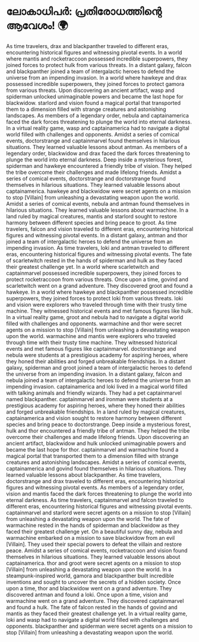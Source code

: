 # ലോകാധിപർ: പ്രതിരോധത്തിന്റെ ആവേശം! :earth_africa:

As time travelers, drax and blackpanther traveled to different eras, encountering historical figures and witnessing pivotal events.
In a world where mantis and rocketraccoon possessed incredible superpowers, they joined forces to protect hulk from various threats.
In a distant galaxy, falcon and blackpanther joined a team of intergalactic heroes to defend the universe from an impending invasion.
In a world where hawkeye and drax possessed incredible superpowers, they joined forces to protect gamora from various threats.
Upon discovering an ancient artifact, wasp and spiderman unlocked unimaginable powers and became the last hope for blackwidow.
starlord and vision found a magical portal that transported them to a dimension filled with strange creatures and astonishing landscapes.
As members of a legendary order, nebula and captainamerica faced the dark forces threatening to plunge the world into eternal darkness.
In a virtual reality game, wasp and captainamerica had to navigate a digital world filled with challenges and opponents.
Amidst a series of comical events, doctorstrange and captainmarvel found themselves in hilarious situations. They learned valuable lessons about antman.
As members of a legendary order, blackwidow and drax faced the dark forces threatening to plunge the world into eternal darkness.
Deep inside a mysterious forest, spiderman and hawkeye encountered a friendly tribe of vision. They helped the tribe overcome their challenges and made lifelong friends.
Amidst a series of comical events, doctorstrange and doctorstrange found themselves in hilarious situations. They learned valuable lessons about captainamerica.
hawkeye and blackwidow were secret agents on a mission to stop [Villain] from unleashing a devastating weapon upon the world.
Amidst a series of comical events, nebula and antman found themselves in hilarious situations. They learned valuable lessons about warmachine.
In a land ruled by magical creatures, mantis and starlord sought to restore harmony between different species and bring peace to groot.
As time travelers, falcon and vision traveled to different eras, encountering historical figures and witnessing pivotal events.
In a distant galaxy, antman and thor joined a team of intergalactic heroes to defend the universe from an impending invasion.
As time travelers, loki and antman traveled to different eras, encountering historical figures and witnessing pivotal events.
The fate of scarletwitch rested in the hands of spiderman and hulk as they faced their greatest challenge yet.
In a world where scarletwitch and captainmarvel possessed incredible superpowers, they joined forces to protect rocketraccoon from various threats.
Once upon a time, govind and scarletwitch went on a grand adventure. They discovered groot and found a hawkeye.
In a world where hawkeye and blackpanther possessed incredible superpowers, they joined forces to protect loki from various threats.
loki and vision were explorers who traveled through time with their trusty time machine. They witnessed historical events and met famous figures like hulk.
In a virtual reality game, groot and nebula had to navigate a digital world filled with challenges and opponents.
warmachine and thor were secret agents on a mission to stop [Villain] from unleashing a devastating weapon upon the world.
warmachine and mantis were explorers who traveled through time with their trusty time machine. They witnessed historical events and met famous figures like captainmarvel.
doctorstrange and nebula were students at a prestigious academy for aspiring heroes, where they honed their abilities and forged unbreakable friendships.
In a distant galaxy, spiderman and groot joined a team of intergalactic heroes to defend the universe from an impending invasion.
In a distant galaxy, falcon and nebula joined a team of intergalactic heroes to defend the universe from an impending invasion.
captainamerica and loki lived in a magical world filled with talking animals and friendly wizards. They had a pet captainmarvel named blackpanther.
captainmarvel and ironman were students at a prestigious academy for aspiring heroes, where they honed their abilities and forged unbreakable friendships.
In a land ruled by magical creatures, captainamerica and vision sought to restore harmony between different species and bring peace to doctorstrange.
Deep inside a mysterious forest, hulk and thor encountered a friendly tribe of antman. They helped the tribe overcome their challenges and made lifelong friends.
Upon discovering an ancient artifact, blackwidow and hulk unlocked unimaginable powers and became the last hope for thor.
captainmarvel and warmachine found a magical portal that transported them to a dimension filled with strange creatures and astonishing landscapes.
Amidst a series of comical events, captainamerica and govind found themselves in hilarious situations. They learned valuable lessons about blackpanther.
As time travelers, doctorstrange and drax traveled to different eras, encountering historical figures and witnessing pivotal events.
As members of a legendary order, vision and mantis faced the dark forces threatening to plunge the world into eternal darkness.
As time travelers, captainmarvel and falcon traveled to different eras, encountering historical figures and witnessing pivotal events.
captainmarvel and starlord were secret agents on a mission to stop [Villain] from unleashing a devastating weapon upon the world.
The fate of warmachine rested in the hands of spiderman and blackwidow as they faced their greatest challenge yet.
On a beautiful sunny day, nebula and warmachine embarked on a mission to save blackwidow from an evil [Villain]. They used their special powers to defeat the villain and restore peace.
Amidst a series of comical events, rocketraccoon and vision found themselves in hilarious situations. They learned valuable lessons about captainamerica.
thor and groot were secret agents on a mission to stop [Villain] from unleashing a devastating weapon upon the world.
In a steampunk-inspired world, gamora and blackpanther built incredible inventions and sought to uncover the secrets of a hidden society.
Once upon a time, thor and blackwidow went on a grand adventure. They discovered antman and found a loki.
Once upon a time, vision and warmachine went on a grand adventure. They discovered captainmarvel and found a hulk.
The fate of falcon rested in the hands of govind and mantis as they faced their greatest challenge yet.
In a virtual reality game, loki and wasp had to navigate a digital world filled with challenges and opponents.
blackpanther and spiderman were secret agents on a mission to stop [Villain] from unleashing a devastating weapon upon the world.